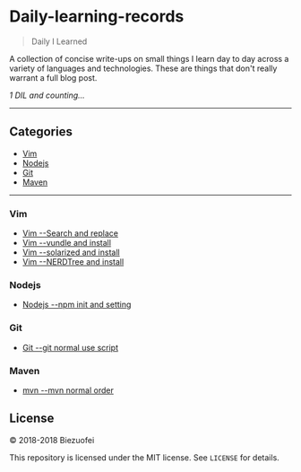 # Daily-learning-records

> Daily I Learned

A collection of concise write-ups on small things I learn day to day across a
variety of languages and technologies. These are things that don't really
warrant a full blog post. 


_1 DIL and counting..._

---

## Categories

* [Vim](##Vim)
* [Nodejs](##Nodejs)
* [Git](##Git)
* [Maven](##Maven)


---

### Vim

- [Vim --Search and replace](Vim/search-replace.md)
- [Vim --vundle and install](Vim/vundle-install.md)
- [Vim --solarized and install](Vim/solarized-install.md)
- [Vim --NERDTree and install](Vim/nerdtree-install.md)

### Nodejs

- [Nodejs --npm init and setting](Nodejs/npm-init-setting.md)


### Git

- [Git --git normal use script](Git/git-normal-script.md)

### Maven

- [mvn --mvn normal order](Maven/mvn-order.md)


## License

&copy; 2018-2018 Biezuofei

This repository is licensed under the MIT license. See `LICENSE` for
details.
